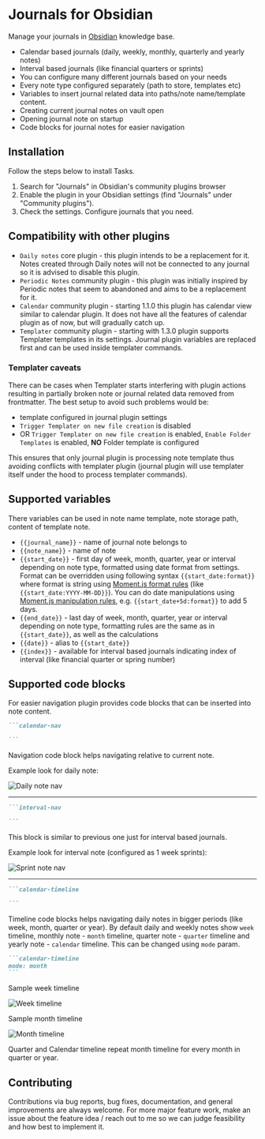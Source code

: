 # Journals for Obsidian

Manage your journals in [Obsidian](https://obsidian.md/) knowledge base.

- Calendar based journals (daily, weekly, monthly, quarterly and yearly notes)
- Interval based journals (like financial quarters or sprints)
- You can configure many different journals based on your needs
- Every note type configured separately (path to store, templates etc)
- Variables to insert journal related data into paths/note name/template content.
- Creating current journal notes on vault open
- Opening journal note on startup
- Code blocks for journal notes for easier navigation

## Installation

Follow the steps below to install Tasks.

1. Search for "Journals" in Obsidian's community plugins browser
2. Enable the plugin in your Obsidian settings (find "Journals" under "Community plugins").
3. Check the settings. Configure journals that you need.

## Compatibility with other plugins

- `Daily notes` core plugin - this plugin intends to be a replacement for it. Notes created through Daily notes will not be connected to any journal so it is advised to disable this plugin.
- `Periodic Notes` community plugin - this plugin was initially inspired by Periodic notes that seem to abandoned and aims to be a replacement for it.
- `Calendar` community plugin - starting 1.1.0 this plugin has calendar view similar to calendar plugin. It does not have all the features of calendar plugin as of now, but will gradually catch up.
- `Templater` community plugin - starting with 1.3.0 plugin supports Templater templates in its settings. Journal plugin variables are replaced first and can be used inside templater commands.

### Templater caveats

There can be cases when Templater starts interfering with plugin actions resulting in partially broken note or journal related data removed from frontmatter.
The best setup to avoid such problems would be:

- template configured in journal plugin settings
- `Trigger Templater on new file creation` is disabled
- OR `Trigger Templater on new file creation` is enabled, `Enable Folder Templates` is enabled, **NO** Folder template is configured

This ensures that only journal plugin is processing note template thus avoiding conflicts with templater plugin (journal plugin will use templater itself under the hood to process templater commands).

## Supported variables

There variables can be used in note name template, note storage path, content of template note.

- `{{journal_name}}` - name of journal note belongs to
- `{{note_name}}` - name of note
- `{{start_date}}` - first day of week, month, quarter, year or interval depending on note type, formatted using date format from settings. Format can be overridden using following syntax `{{start_date:format}}` where format is string using [Moment.js format rules](https://momentjs.com/docs/#/displaying/format/) (like `{{start_date:YYYY-MM-DD}}`). You can do date manipulations using [Moment.js manipulation rules](https://momentjs.com/docs/#/manipulating/add/), e.g. `{{start_date+5d:format}}` to add 5 days.
- `{{end_date}}` - last day of week, month, quarter, year or interval depending on note type, formatting rules are the same as in `{{start_date}}`, as well as the calculations
- `{{date}}` - alias to `{{start_date}}`
- `{{index}}` - available for interval based journals indicating index of interval (like financial quarter or spring number)

## Supported code blocks

For easier navigation plugin provides code blocks that can be inserted into note content.

````markdown
```calendar-nav

```
````

Navigation code block helps navigating relative to current note.

Example look for daily note:

![Daily note nav](assets/daily-nav.png)

---

````markdown
```interval-nav

```
````

This block is similar to previous one just for interval based journals.

Example look for interval note (configured as 1 week sprints):

![Sprint note nav](assets/interval-nav.png)

---

````markdown
```calendar-timeline

```
````

Timeline code blocks helps navigating daily notes in bigger periods (like week, month, quarter or year). By default daily and weekly notes show `week` timeline, monthly note - `month` timeline, quarter note - `quarter` timeline and yearly note - `calendar` timeline. This can be changed using `mode` param.

````markdown
```calendar-timeline
mode: month
```
````

Sample week timeline

![Week timeline](assets/week-timeline.png)

Sample month timeline

![Month timeline](assets/month-timeline.png)

Quarter and Calendar timeline repeat month timeline for every month in quarter or year.

## Contributing

Contributions via bug reports, bug fixes, documentation, and general improvements are always welcome. For more major feature work, make an issue about the feature idea / reach out to me so we can judge feasibility and how best to implement it.
